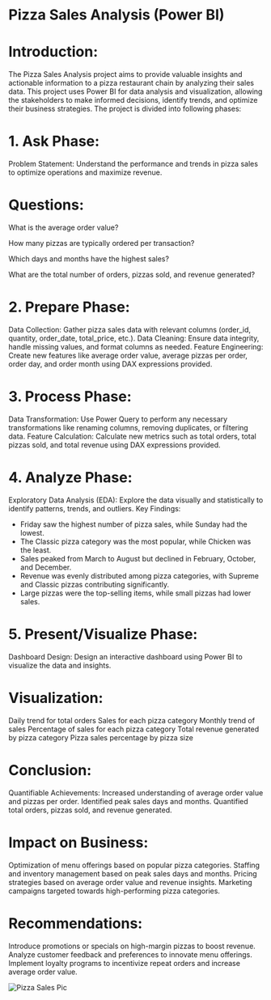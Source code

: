 # Pizza Sales Analysis (Power BI)

# Introduction:
The Pizza Sales Analysis project aims to provide valuable insights and actionable information to a pizza restaurant chain by analyzing their sales data. This project uses Power BI for data analysis and visualization, allowing the stakeholders to make informed decisions, identify trends, and optimize their business strategies. The project is divided into following phases:

# 1. Ask Phase:
Problem Statement: Understand the performance and trends in pizza sales to optimize operations and maximize revenue.
# Questions:
What is the average order value?

How many pizzas are typically ordered per transaction?

Which days and months have the highest sales?

What are the total number of orders, pizzas sold, and revenue generated?
# 2. Prepare Phase:
Data Collection: Gather pizza sales data with relevant columns (order_id, quantity, order_date, total_price, etc.).
Data Cleaning: Ensure data integrity, handle missing values, and format columns as needed.
Feature Engineering: Create new features like average order value, average pizzas per order, order day, and order month using DAX expressions provided.
# 3. Process Phase:
Data Transformation: Use Power Query to perform any necessary transformations like renaming columns, removing duplicates, or filtering data.
Feature Calculation: Calculate new metrics such as total orders, total pizzas sold, and total revenue using DAX expressions provided.
# 4. Analyze Phase:
Exploratory Data Analysis (EDA): Explore the data visually and statistically to identify patterns, trends, and outliers.
Key Findings:

- Friday saw the highest number of pizza sales, while Sunday had the lowest.
- The Classic pizza category was the most popular, while Chicken was the least.
- Sales peaked from March to August but declined in February, October, and December.
- Revenue was evenly distributed among pizza categories, with Supreme and Classic pizzas contributing significantly.
- Large pizzas were the top-selling items, while small pizzas had lower sales.

# 5. Present/Visualize Phase:
Dashboard Design: Design an interactive dashboard using Power BI to visualize the data and insights.
# Visualization:
Daily trend for total orders
Sales for each pizza category
Monthly trend of sales
Percentage of sales for each pizza category
Total revenue generated by pizza category
Pizza sales percentage by pizza size
# Conclusion:
Quantifiable Achievements:
Increased understanding of average order value and pizzas per order.
Identified peak sales days and months.
Quantified total orders, pizzas sold, and revenue generated.
# Impact on Business:
Optimization of menu offerings based on popular pizza categories.
Staffing and inventory management based on peak sales days and months.
Pricing strategies based on average order value and revenue insights.
Marketing campaigns targeted towards high-performing pizza categories.
# Recommendations:
Introduce promotions or specials on high-margin pizzas to boost revenue.
Analyze customer feedback and preferences to innovate menu offerings.
Implement loyalty programs to incentivize repeat orders and increase average order value.

![Pizza Sales Pic](https://github.com/Mubashir-Analyst/Pizza-Sales-Analysis-/assets/134926611/24b98880-61d5-449a-be39-ad7a8d3b0645)

